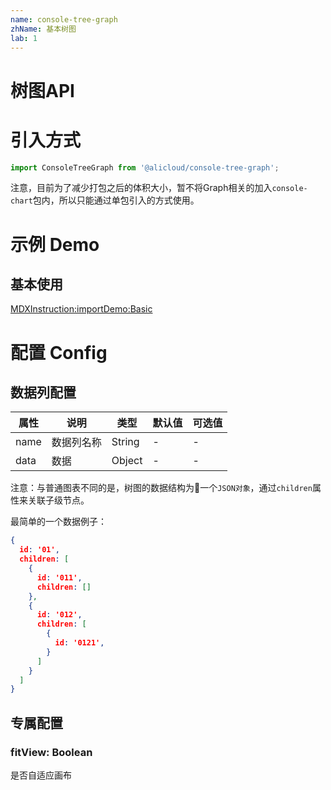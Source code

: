 ```yaml
---
name: console-tree-graph
zhName: 基本树图
lab: 1
---
```


# 树图API

# 引入方式

```javascript
import ConsoleTreeGraph from '@alicloud/console-tree-graph';
```

注意，目前为了减少打包之后的体积大小，暂不将Graph相关的加入`console-chart`包内，所以只能通过单包引入的方式使用。

# 示例 Demo

## 基本使用

[MDXInstruction:importDemo:Basic](./demo/Basic.tsx)

# 配置 Config

## 数据列配置

| 属性 | 说明 | 类型 | 默认值 | 可选值 |
| --- | --- | --- | --- | --- |
| name | 数据列名称 | String | - | - |
| data | 数据 | Object | - | - |

注意：与普通图表不同的是，树图的数据结构为一个`JSON对象`，通过`children`属性来关联子级节点。

最简单的一个数据例子：
```json
{
  id: '01',
  children: [
    {
      id: '011',
      children: []
    },
    {
      id: '012',
      children: [
        {
          id: '0121',
        }
      ]
    }
  ]
}
```

## 专属配置

### fitView: Boolean
是否自适应画布

